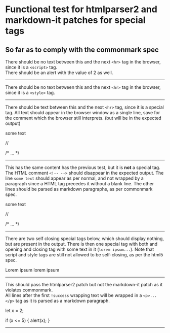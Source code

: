 # Functional test for htmlparser2 and markdown-it patches for special tags
## So far as to comply with the commonmark spec

There should be no text between this and the next `<hr>` tag in the browser, since it is a `<script>` tag.<br>
There should be an alert with the value of 2 as well.

<script>
let x = 1;

x += 1;
alert(x);
</script>

---

There should be no text between this and the next `<hr>` tag in the browser, since it is a `<style>` tag.

<style>

.bigger-text {
  font-size: 10em;
}

</style>

---

There should be text between this and the next `<hr>` tag, since it is a special tag.
All text should appear in the browser window as a single line,
save for the comment which the browser still interprets. (but will be in the expected output)

<testtag>
<these>
some text
</these>

<!-- -->

//

/*
...
*/
</testtag>

---

This has the same content has the previous test, but it is **not** a special tag.
The HTML comment `<!-- -->` should disappear in the expected output.
The line `some text` should appear as per normal, and not wrapped by a paragraph since
a HTML tag precedes it without a blank line.
The other lines should be parsed as markdown paragraphs, as per commonmark spec.

<abc>
<these>
some text
</these>

<!-- -->

//

/*
...
*/
</abc>

---

There are two self closing special tags below, which should display nothing, but are present in the output.
There is then one special tag with both and opening and closing tag with some text in it (`lorem ipsum...`).
Note that script and style tags are still not allowed to be self-closing, as per the html5 spec.

<testselfclosingtag />
<testselfclosingtag />

<testselfclosingtag>

Lorem ipsum lorem ipsum
</testselfclosingtag>

---

This should pass the htmlparser2 patch but not the markdown-it patch as it violates commonmark.<br>
All lines after the first `!success` wrapping text will be wrapped in a `<p>...</p>` tag as it is
parsed as a markdown paragraph.

<div>
<testtag>
let x = 2;

if (x <= 5) {
  alert(x);
}
</testtag>
</div>

---
